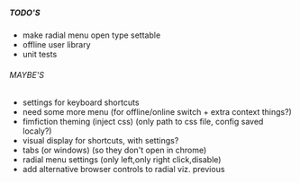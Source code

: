 ##### TODO'S
- make radial menu open type settable
- offline user library
- unit tests

###### MAYBE'S
- settings for keyboard shortcuts
- need some more menu (for offline/online switch + extra context things?)
- fimfiction theming (inject css) (only path to css file, config saved localy?)
- visual display for shortcuts, with settings?
- tabs (or windows) (so they don't open in chrome)
- radial menu settings (only left,only right click,disable)
- add alternative browser controls to radial viz. previous
